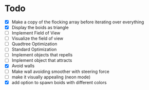 # Todo

- [x] Make a copy of the flocking array before iterating over everything
- [x] Display the boids as triangle
- [ ] Implement Field of View
- [ ] Visualize the field of view
- [ ] Quadtree Optimization
- [ ] Standard Optimization
- [ ] Implement objects that repells
- [ ] Implement object that attracts
- [x] Avoid walls
- [ ] Make wall avoiding smoother with steering force
- [ ] make it visually appealing (neon mode)
- [x] add option to spawn boids with different colors
